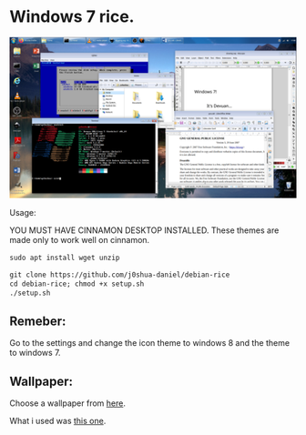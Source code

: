 # Windows 7 rice.

![img](https://github.com/j0shua-daniel/debian-rice/blob/main/1_2025-01-16-170800_1920x1080_scrot.png?raw=true)

Usage:

YOU MUST HAVE CINNAMON DESKTOP INSTALLED. These themes are made only to work well on cinnamon.

```
sudo apt install wget unzip 
```

```
git clone https://github.com/j0shua-daniel/debian-rice
cd debian-rice; chmod +x setup.sh
./setup.sh
```

## Remeber:
Go to the settings and change the icon theme to windows 8 and the theme to windows 7.

## Wallpaper:

Choose a wallpaper from [here](https://windowswallpaper.miraheze.org/wiki/Windows_7). 

What i used was [this one](https://static.wikitide.net/windowswallpaperwiki/1/1c/CA-wp6.jpg).
